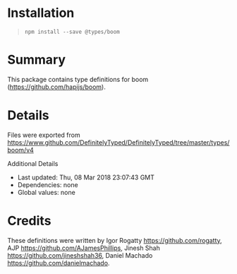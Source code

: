 # Installation
> `npm install --save @types/boom`

# Summary
This package contains type definitions for boom (https://github.com/hapijs/boom).

# Details
Files were exported from https://www.github.com/DefinitelyTyped/DefinitelyTyped/tree/master/types/boom/v4

Additional Details
 * Last updated: Thu, 08 Mar 2018 23:07:43 GMT
 * Dependencies: none
 * Global values: none

# Credits
These definitions were written by Igor Rogatty <https://github.com/rogatty>, AJP <https://github.com/AJamesPhillips>, Jinesh Shah <https://github.com/jineshshah36>, Daniel Machado <https://github.com/danielmachado>.
